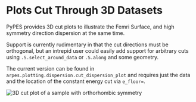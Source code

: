 # Plots Cut Through 3D Datasets

PyPES provides 3D cut plots to illustrate the Femri Surface, and high symmetry
direction dispersion at the same time.

Support is currently rudimentary in that the cut directions must be orthogonal, 
but an intrepid user could easily add support for arbitrary cuts using
`.S.select_around_data` or `.S.along` and some geometry.

The current version can be found in `arpes.plotting.dispersion.cut_dispersion_plot`
and requires just the data and the location of the constant energy cut via `e_floor=`.

![3D cut plot of a sample with orthorhombic symmetry](static/3d-cut.png)